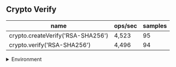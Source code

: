 ## Crypto Verify

|name|ops/sec|samples|
|-|-|-|
|crypto.createVerify('RSA-SHA256')|4,523|95|
|crypto.verify('RSA-SHA256')|4,496|94|


<details>
<summary>Environment</summary>

* __Machine:__ linux x64 | 2 vCPUs | 6.8GB Mem
* __Run:__ Tue Oct 10 2023 20:39:00 GMT+0000 (Coordinated Universal Time)
</details>

<!--
{"environment":{"platform":"linux","arch":"x64","cpus":2,"totalMemory":6.759757995605469},"benchmarks":"[{\"timeStamp\":1696970335417,\"currentTarget\":{\"0\":{\"name\":\"crypto.createVerify('RSA-SHA256')\",\"options\":{\"async\":false,\"defer\":false,\"delay\":0.005,\"initCount\":1,\"maxTime\":5,\"minSamples\":5,\"minTime\":0.05},\"async\":false,\"defer\":false,\"delay\":0.005,\"initCount\":1,\"maxTime\":5,\"minSamples\":5,\"minTime\":0.05,\"id\":1,\"stats\":{\"moe\":0.000002222763470673215,\"rme\":1.005270459945009,\"sem\":0.0000011340629952414361,\"deviation\":0.000011053478788676343,\"mean\":0.00022111099044876,\"sample\":[0.00023317630092592592,0.00023043188127853882,0.0002306624794520548,0.0002246003688888889,0.00022263145777777778,0.00022813329777777777,0.00021944663755458515,0.0002198780829694323,0.00022003136244541486,0.00022106805240174672,0.00022156587336244542,0.00022160561135371179,0.00022537465065502183,0.00022107940611353712,0.00021914881659388646,0.00021912654585152838,0.00022007546288209607,0.00021965905652173914,0.0002200208,0.0002220225608695652,0.00021842903913043478,0.00021822947391304348,0.0002175707695652174,0.00021805164347826086,0.00021756555217391306,0.00021894861304347826,0.00021825338695652174,0.0002181994739130435,0.0002183342565217391,0.00021792990434782607,0.00021893730869565218,0.0002182073,0.00021894774347826088,0.0002179268608695652,0.0002192034,0.00021870817826086957,0.00021854121739130436,0.0002178272956521739,0.00021779120869565218,0.00021788251304347828,0.00021843947826086956,0.00021778424782608694,0.0002200229695652174,0.00021827352608695653,0.0002181955739130435,0.00021828644782608697,0.0002176790391304348,0.00021779338695652174,0.00021750511739130433,0.00021745076956521738,0.00021919212608695652,0.00021849166956521742,0.00021767338695652174,0.00021809730869565218,0.0002178068652173913,0.0002178964347826087,0.00021740424782608694,0.0002178786086956522,0.00021817948695652175,0.00022020867391304348,0.0002186599347826087,0.00021785295652173913,0.00032234017826086956,0.00022669754782608695,0.00021932082173913044,0.00021847253913043479,0.00021774425652173915,0.00021947691304347828,0.00021842949565217392,0.00021783295652173912,0.00021882298260869566,0.0002178751304347826,0.00021986083478260868,0.00021803383043478262,0.00021792078260869565,0.00021929864782608698,0.00021797339565217391,0.0002175577304347826,0.0002179442608695652,0.00021815166086956521,0.00021851688695652172,0.0002184616652173913,0.00021865080434782609,0.00022502967391304347,0.00023495516521739133,0.00022137174782608696,0.00022258308695652176,0.00021970300434782607,0.00022104739130434782,0.0002208134695652174,0.00022034563478260868,0.00022594056956521739,0.00022207393913043478,0.00022718538695652173,0.0002191156],\"variance\":1.2217939333171785e-10},\"times\":{\"cycle\":0.050855527803214805,\"elapsed\":5.537,\"period\":0.00022111099044876,\"timeStamp\":1696970329880},\"running\":false,\"count\":230,\"cycles\":4,\"hz\":4522.615533359201},\"1\":{\"name\":\"crypto.verify('RSA-SHA256')\",\"options\":{\"async\":false,\"defer\":false,\"delay\":0.005,\"initCount\":1,\"maxTime\":5,\"minSamples\":5,\"minTime\":0.05},\"async\":false,\"defer\":false,\"delay\":0.005,\"initCount\":1,\"maxTime\":5,\"minSamples\":5,\"minTime\":0.05,\"id\":2,\"stats\":{\"moe\":8.418150439484812e-7,\"rme\":0.37848156635540253,\"sem\":4.2949747140228635e-7,\"deviation\":0.000004164132481856219,\"mean\":0.00022241903405092081,\"sample\":[0.00022851816438356162,0.00022934649771689497,0.0002478248423423423,0.00022784951801801801,0.00022533413513513515,0.0002242177288888889,0.00022169509251101322,0.00022305372246696036,0.00022231228634361232,0.00022783270484581498,0.00022313610132158591,0.0002256678898678414,0.00023298659030837005,0.00022455728634361233,0.00022633883259911894,0.0002243016651982379,0.00022523782378854626,0.00022620523788546254,0.0002275893964757709,0.00022609422026431718,0.00022432900000000003,0.00023074758149779735,0.0002254025859030837,0.00022771802643171805,0.0002278352114537445,0.00022442019383259914,0.0002224210528634361,0.00022393163876651982,0.00022043028193832599,0.00022184923788546256,0.00022031129824561402,0.0002207542850877193,0.00022052270614035088,0.00021986173245614035,0.00021945295614035087,0.00022040691228070175,0.00022028410087719297,0.0002203481403508772,0.00022016261403508773,0.00022059726754385963,0.00022066612719298244,0.0002202731403508772,0.0002211398201754386,0.00021995252192982454,0.0002206775307017544,0.0002227486052631579,0.00021997269736842104,0.00021997225877192983,0.0002196906754385965,0.00022128148684210527,0.00022017226315789473,0.0002194704956140351,0.00021965120175438597,0.00021955909649122807,0.00021950251754385966,0.0002203196315789474,0.00021967751754385965,0.00021972006140350876,0.00021961786842105265,0.00022075078070175438,0.00022093762280701754,0.00021985559210526315,0.00021933233771929823,0.00022063498684210528,0.00021986831140350876,0.00022003629824561403,0.000221371399122807,0.00022077446052631578,0.00022018497807017545,0.0002292561359649123,0.00023107107017543858,0.00022531047807017543,0.00022115078070175436,0.00022137841666666666,0.00021998059210526317,0.00022039638596491227,0.00021993497807017544,0.00021954900877192983,0.000219510850877193,0.00021968717105263157,0.00021998804824561403,0.00021972620614035086,0.0002203468245614035,0.0002195955,0.00021980822368421052,0.0002202560350877193,0.00022092533771929824,0.00022019111842105262,0.00022041743859649123,0.00021978365789473685,0.00022035598245614035,0.0002196963245614035,0.00021990290789473683,0.00021947088157894736],\"variance\":1.7339999326450035e-11},\"times\":{\"cycle\":0.050711539763609946,\"elapsed\":5.415,\"period\":0.00022241903405092081,\"timeStamp\":1696970335431},\"running\":false,\"count\":228,\"cycles\":4,\"hz\":4496.018087062905},\"options\":{},\"events\":{\"start\":[null],\"cycle\":[null,null],\"complete\":[null,null]},\"length\":2,\"running\":false},\"type\":\"cycle\",\"target\":{\"name\":\"crypto.createVerify('RSA-SHA256')\",\"options\":{\"async\":false,\"defer\":false,\"delay\":0.005,\"initCount\":1,\"maxTime\":5,\"minSamples\":5,\"minTime\":0.05},\"async\":false,\"defer\":false,\"delay\":0.005,\"initCount\":1,\"maxTime\":5,\"minSamples\":5,\"minTime\":0.05,\"id\":1,\"stats\":{\"moe\":0.000002222763470673215,\"rme\":1.005270459945009,\"sem\":0.0000011340629952414361,\"deviation\":0.000011053478788676343,\"mean\":0.00022111099044876,\"sample\":[0.00023317630092592592,0.00023043188127853882,0.0002306624794520548,0.0002246003688888889,0.00022263145777777778,0.00022813329777777777,0.00021944663755458515,0.0002198780829694323,0.00022003136244541486,0.00022106805240174672,0.00022156587336244542,0.00022160561135371179,0.00022537465065502183,0.00022107940611353712,0.00021914881659388646,0.00021912654585152838,0.00022007546288209607,0.00021965905652173914,0.0002200208,0.0002220225608695652,0.00021842903913043478,0.00021822947391304348,0.0002175707695652174,0.00021805164347826086,0.00021756555217391306,0.00021894861304347826,0.00021825338695652174,0.0002181994739130435,0.0002183342565217391,0.00021792990434782607,0.00021893730869565218,0.0002182073,0.00021894774347826088,0.0002179268608695652,0.0002192034,0.00021870817826086957,0.00021854121739130436,0.0002178272956521739,0.00021779120869565218,0.00021788251304347828,0.00021843947826086956,0.00021778424782608694,0.0002200229695652174,0.00021827352608695653,0.0002181955739130435,0.00021828644782608697,0.0002176790391304348,0.00021779338695652174,0.00021750511739130433,0.00021745076956521738,0.00021919212608695652,0.00021849166956521742,0.00021767338695652174,0.00021809730869565218,0.0002178068652173913,0.0002178964347826087,0.00021740424782608694,0.0002178786086956522,0.00021817948695652175,0.00022020867391304348,0.0002186599347826087,0.00021785295652173913,0.00032234017826086956,0.00022669754782608695,0.00021932082173913044,0.00021847253913043479,0.00021774425652173915,0.00021947691304347828,0.00021842949565217392,0.00021783295652173912,0.00021882298260869566,0.0002178751304347826,0.00021986083478260868,0.00021803383043478262,0.00021792078260869565,0.00021929864782608698,0.00021797339565217391,0.0002175577304347826,0.0002179442608695652,0.00021815166086956521,0.00021851688695652172,0.0002184616652173913,0.00021865080434782609,0.00022502967391304347,0.00023495516521739133,0.00022137174782608696,0.00022258308695652176,0.00021970300434782607,0.00022104739130434782,0.0002208134695652174,0.00022034563478260868,0.00022594056956521739,0.00022207393913043478,0.00022718538695652173,0.0002191156],\"variance\":1.2217939333171785e-10},\"times\":{\"cycle\":0.050855527803214805,\"elapsed\":5.537,\"period\":0.00022111099044876,\"timeStamp\":1696970329880},\"running\":false,\"count\":230,\"cycles\":4,\"hz\":4522.615533359201},\"aborted\":false},{\"timeStamp\":1696970340846,\"currentTarget\":{\"0\":{\"name\":\"crypto.createVerify('RSA-SHA256')\",\"options\":{\"async\":false,\"defer\":false,\"delay\":0.005,\"initCount\":1,\"maxTime\":5,\"minSamples\":5,\"minTime\":0.05},\"async\":false,\"defer\":false,\"delay\":0.005,\"initCount\":1,\"maxTime\":5,\"minSamples\":5,\"minTime\":0.05,\"id\":1,\"stats\":{\"moe\":0.000002222763470673215,\"rme\":1.005270459945009,\"sem\":0.0000011340629952414361,\"deviation\":0.000011053478788676343,\"mean\":0.00022111099044876,\"sample\":[0.00023317630092592592,0.00023043188127853882,0.0002306624794520548,0.0002246003688888889,0.00022263145777777778,0.00022813329777777777,0.00021944663755458515,0.0002198780829694323,0.00022003136244541486,0.00022106805240174672,0.00022156587336244542,0.00022160561135371179,0.00022537465065502183,0.00022107940611353712,0.00021914881659388646,0.00021912654585152838,0.00022007546288209607,0.00021965905652173914,0.0002200208,0.0002220225608695652,0.00021842903913043478,0.00021822947391304348,0.0002175707695652174,0.00021805164347826086,0.00021756555217391306,0.00021894861304347826,0.00021825338695652174,0.0002181994739130435,0.0002183342565217391,0.00021792990434782607,0.00021893730869565218,0.0002182073,0.00021894774347826088,0.0002179268608695652,0.0002192034,0.00021870817826086957,0.00021854121739130436,0.0002178272956521739,0.00021779120869565218,0.00021788251304347828,0.00021843947826086956,0.00021778424782608694,0.0002200229695652174,0.00021827352608695653,0.0002181955739130435,0.00021828644782608697,0.0002176790391304348,0.00021779338695652174,0.00021750511739130433,0.00021745076956521738,0.00021919212608695652,0.00021849166956521742,0.00021767338695652174,0.00021809730869565218,0.0002178068652173913,0.0002178964347826087,0.00021740424782608694,0.0002178786086956522,0.00021817948695652175,0.00022020867391304348,0.0002186599347826087,0.00021785295652173913,0.00032234017826086956,0.00022669754782608695,0.00021932082173913044,0.00021847253913043479,0.00021774425652173915,0.00021947691304347828,0.00021842949565217392,0.00021783295652173912,0.00021882298260869566,0.0002178751304347826,0.00021986083478260868,0.00021803383043478262,0.00021792078260869565,0.00021929864782608698,0.00021797339565217391,0.0002175577304347826,0.0002179442608695652,0.00021815166086956521,0.00021851688695652172,0.0002184616652173913,0.00021865080434782609,0.00022502967391304347,0.00023495516521739133,0.00022137174782608696,0.00022258308695652176,0.00021970300434782607,0.00022104739130434782,0.0002208134695652174,0.00022034563478260868,0.00022594056956521739,0.00022207393913043478,0.00022718538695652173,0.0002191156],\"variance\":1.2217939333171785e-10},\"times\":{\"cycle\":0.050855527803214805,\"elapsed\":5.537,\"period\":0.00022111099044876,\"timeStamp\":1696970329880},\"running\":false,\"count\":230,\"cycles\":4,\"hz\":4522.615533359201},\"1\":{\"name\":\"crypto.verify('RSA-SHA256')\",\"options\":{\"async\":false,\"defer\":false,\"delay\":0.005,\"initCount\":1,\"maxTime\":5,\"minSamples\":5,\"minTime\":0.05},\"async\":false,\"defer\":false,\"delay\":0.005,\"initCount\":1,\"maxTime\":5,\"minSamples\":5,\"minTime\":0.05,\"id\":2,\"stats\":{\"moe\":8.418150439484812e-7,\"rme\":0.37848156635540253,\"sem\":4.2949747140228635e-7,\"deviation\":0.000004164132481856219,\"mean\":0.00022241903405092081,\"sample\":[0.00022851816438356162,0.00022934649771689497,0.0002478248423423423,0.00022784951801801801,0.00022533413513513515,0.0002242177288888889,0.00022169509251101322,0.00022305372246696036,0.00022231228634361232,0.00022783270484581498,0.00022313610132158591,0.0002256678898678414,0.00023298659030837005,0.00022455728634361233,0.00022633883259911894,0.0002243016651982379,0.00022523782378854626,0.00022620523788546254,0.0002275893964757709,0.00022609422026431718,0.00022432900000000003,0.00023074758149779735,0.0002254025859030837,0.00022771802643171805,0.0002278352114537445,0.00022442019383259914,0.0002224210528634361,0.00022393163876651982,0.00022043028193832599,0.00022184923788546256,0.00022031129824561402,0.0002207542850877193,0.00022052270614035088,0.00021986173245614035,0.00021945295614035087,0.00022040691228070175,0.00022028410087719297,0.0002203481403508772,0.00022016261403508773,0.00022059726754385963,0.00022066612719298244,0.0002202731403508772,0.0002211398201754386,0.00021995252192982454,0.0002206775307017544,0.0002227486052631579,0.00021997269736842104,0.00021997225877192983,0.0002196906754385965,0.00022128148684210527,0.00022017226315789473,0.0002194704956140351,0.00021965120175438597,0.00021955909649122807,0.00021950251754385966,0.0002203196315789474,0.00021967751754385965,0.00021972006140350876,0.00021961786842105265,0.00022075078070175438,0.00022093762280701754,0.00021985559210526315,0.00021933233771929823,0.00022063498684210528,0.00021986831140350876,0.00022003629824561403,0.000221371399122807,0.00022077446052631578,0.00022018497807017545,0.0002292561359649123,0.00023107107017543858,0.00022531047807017543,0.00022115078070175436,0.00022137841666666666,0.00021998059210526317,0.00022039638596491227,0.00021993497807017544,0.00021954900877192983,0.000219510850877193,0.00021968717105263157,0.00021998804824561403,0.00021972620614035086,0.0002203468245614035,0.0002195955,0.00021980822368421052,0.0002202560350877193,0.00022092533771929824,0.00022019111842105262,0.00022041743859649123,0.00021978365789473685,0.00022035598245614035,0.0002196963245614035,0.00021990290789473683,0.00021947088157894736],\"variance\":1.7339999326450035e-11},\"times\":{\"cycle\":0.050711539763609946,\"elapsed\":5.415,\"period\":0.00022241903405092081,\"timeStamp\":1696970335431},\"running\":false,\"count\":228,\"cycles\":4,\"hz\":4496.018087062905},\"options\":{},\"events\":{\"start\":[null],\"cycle\":[null,null],\"complete\":[null,null]},\"length\":2,\"running\":false},\"type\":\"cycle\",\"target\":{\"name\":\"crypto.verify('RSA-SHA256')\",\"options\":{\"async\":false,\"defer\":false,\"delay\":0.005,\"initCount\":1,\"maxTime\":5,\"minSamples\":5,\"minTime\":0.05},\"async\":false,\"defer\":false,\"delay\":0.005,\"initCount\":1,\"maxTime\":5,\"minSamples\":5,\"minTime\":0.05,\"id\":2,\"stats\":{\"moe\":8.418150439484812e-7,\"rme\":0.37848156635540253,\"sem\":4.2949747140228635e-7,\"deviation\":0.000004164132481856219,\"mean\":0.00022241903405092081,\"sample\":[0.00022851816438356162,0.00022934649771689497,0.0002478248423423423,0.00022784951801801801,0.00022533413513513515,0.0002242177288888889,0.00022169509251101322,0.00022305372246696036,0.00022231228634361232,0.00022783270484581498,0.00022313610132158591,0.0002256678898678414,0.00023298659030837005,0.00022455728634361233,0.00022633883259911894,0.0002243016651982379,0.00022523782378854626,0.00022620523788546254,0.0002275893964757709,0.00022609422026431718,0.00022432900000000003,0.00023074758149779735,0.0002254025859030837,0.00022771802643171805,0.0002278352114537445,0.00022442019383259914,0.0002224210528634361,0.00022393163876651982,0.00022043028193832599,0.00022184923788546256,0.00022031129824561402,0.0002207542850877193,0.00022052270614035088,0.00021986173245614035,0.00021945295614035087,0.00022040691228070175,0.00022028410087719297,0.0002203481403508772,0.00022016261403508773,0.00022059726754385963,0.00022066612719298244,0.0002202731403508772,0.0002211398201754386,0.00021995252192982454,0.0002206775307017544,0.0002227486052631579,0.00021997269736842104,0.00021997225877192983,0.0002196906754385965,0.00022128148684210527,0.00022017226315789473,0.0002194704956140351,0.00021965120175438597,0.00021955909649122807,0.00021950251754385966,0.0002203196315789474,0.00021967751754385965,0.00021972006140350876,0.00021961786842105265,0.00022075078070175438,0.00022093762280701754,0.00021985559210526315,0.00021933233771929823,0.00022063498684210528,0.00021986831140350876,0.00022003629824561403,0.000221371399122807,0.00022077446052631578,0.00022018497807017545,0.0002292561359649123,0.00023107107017543858,0.00022531047807017543,0.00022115078070175436,0.00022137841666666666,0.00021998059210526317,0.00022039638596491227,0.00021993497807017544,0.00021954900877192983,0.000219510850877193,0.00021968717105263157,0.00021998804824561403,0.00021972620614035086,0.0002203468245614035,0.0002195955,0.00021980822368421052,0.0002202560350877193,0.00022092533771929824,0.00022019111842105262,0.00022041743859649123,0.00021978365789473685,0.00022035598245614035,0.0002196963245614035,0.00021990290789473683,0.00021947088157894736],\"variance\":1.7339999326450035e-11},\"times\":{\"cycle\":0.050711539763609946,\"elapsed\":5.415,\"period\":0.00022241903405092081,\"timeStamp\":1696970335431},\"running\":false,\"count\":228,\"cycles\":4,\"hz\":4496.018087062905},\"aborted\":false}]"}-->
